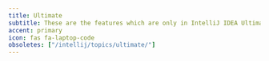 ```yaml
---
title: Ultimate
subtitle: These are the features which are only in IntelliJ IDEA Ultimate
accent: primary
icon: fas fa-laptop-code
obsoletes: ["/intellij/topics/ultimate/"]
---
```



